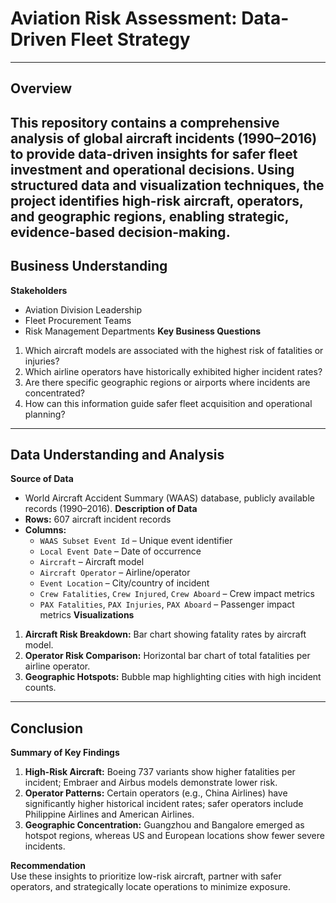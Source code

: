 # Aviation Risk Assessment: Data-Driven Fleet Strategy
---
## Overview
This repository contains a comprehensive analysis of global aircraft incidents (1990–2016) to provide data-driven insights for safer fleet investment and operational decisions. Using structured data and visualization techniques, the project identifies high-risk aircraft, operators, and geographic regions, enabling strategic, evidence-based decision-making.
---
## Business Understanding
**Stakeholders**
- Aviation Division Leadership
- Fleet Procurement Teams
- Risk Management Departments
**Key Business Questions**
1. Which aircraft models are associated with the highest risk of fatalities or injuries?
2. Which airline operators have historically exhibited higher incident rates?
3. Are there specific geographic regions or airports where incidents are concentrated?
4. How can this information guide safer fleet acquisition and operational planning?
---
## Data Understanding and Analysis
**Source of Data**
- World Aircraft Accident Summary (WAAS) database, publicly available records (1990–2016).
**Description of Data**
- **Rows:** 607 aircraft incident records
- **Columns:**
  - `WAAS Subset Event Id` – Unique event identifier
  - `Local Event Date` – Date of occurrence
  - `Aircraft` – Aircraft model
  - `Aircraft Operator` – Airline/operator
  - `Event Location` – City/country of incident
  - `Crew Fatalities`, `Crew Injured`, `Crew Aboard` – Crew impact metrics
  - `PAX Fatalities`, `PAX Injuries`, `PAX Aboard` – Passenger impact metrics
**Visualizations**
1. **Aircraft Risk Breakdown:** Bar chart showing fatality rates by aircraft model.
2. **Operator Risk Comparison:** Horizontal bar chart of total fatalities per airline operator.
3. **Geographic Hotspots:** Bubble map highlighting cities with high incident counts.
---
## Conclusion
**Summary of Key Findings**
1. **High-Risk Aircraft:** Boeing 737 variants show higher fatalities per incident; Embraer and Airbus models demonstrate lower risk.
2. **Operator Patterns:** Certain operators (e.g., China Airlines) have significantly higher historical incident rates; safer operators include Philippine Airlines and American Airlines.
3. **Geographic Concentration:** Guangzhou and Bangalore emerged as hotspot regions, whereas US and European locations show fewer severe incidents.

**Recommendation**  
Use these insights to prioritize low-risk aircraft, partner with safer operators, and strategically locate operations to minimize exposure.
